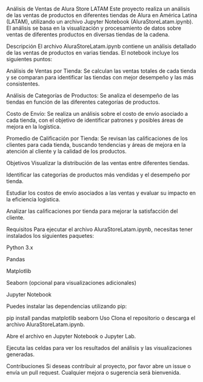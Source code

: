 Análisis de Ventas de Alura Store LATAM
Este proyecto realiza un análisis de las ventas de productos en diferentes tiendas de Alura en América Latina (LATAM), utilizando un archivo Jupyter Notebook (AluraStoreLatam.ipynb). El análisis se basa en la visualización y procesamiento de datos sobre ventas de diferentes productos en diversas tiendas de la cadena.

Descripción
El archivo AluraStoreLatam.ipynb contiene un análisis detallado de las ventas de productos en varias tiendas. El notebook incluye los siguientes puntos:

Análisis de Ventas por Tienda: Se calculan las ventas totales de cada tienda y se comparan para identificar las tiendas con mejor desempeño y las más consistentes.

Análisis de Categorías de Productos: Se analiza el desempeño de las tiendas en función de las diferentes categorías de productos.

Costo de Envío: Se realiza un análisis sobre el costo de envío asociado a cada tienda, con el objetivo de identificar patrones y posibles áreas de mejora en la logística.

Promedio de Calificación por Tienda: Se revisan las calificaciones de los clientes para cada tienda, buscando tendencias y áreas de mejora en la atención al cliente y la calidad de los productos.

Objetivos
Visualizar la distribución de las ventas entre diferentes tiendas.

Identificar las categorías de productos más vendidas y el desempeño por tienda.

Estudiar los costos de envío asociados a las ventas y evaluar su impacto en la eficiencia logística.

Analizar las calificaciones por tienda para mejorar la satisfacción del cliente.

Requisitos
Para ejecutar el archivo AluraStoreLatam.ipynb, necesitas tener instalados los siguientes paquetes:

Python 3.x

Pandas

Matplotlib

Seaborn (opcional para visualizaciones adicionales)

Jupyter Notebook

Puedes instalar las dependencias utilizando pip:

pip install pandas matplotlib seaborn
Uso
Clona el repositorio o descarga el archivo AluraStoreLatam.ipynb.

Abre el archivo en Jupyter Notebook o Jupyter Lab.

Ejecuta las celdas para ver los resultados del análisis y las visualizaciones generadas.

Contribuciones
Si deseas contribuir al proyecto, por favor abre un issue o envía un pull request. Cualquier mejora o sugerencia será bienvenida.

